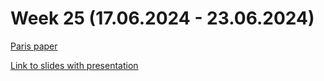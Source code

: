 # Week 25 (17.06.2024 - 23.06.2024)
[Paris paper](https://3dlg-hcvc.github.io/paris/)

[Link to slides with presentation](https://docs.google.com/presentation/d/1aBA_rAPbmuzHp599FL31aDNqG21Vmn5M5a_qZpFyACg/edit?usp=sharing)